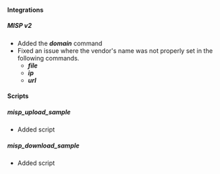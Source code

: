 
#### Integrations
##### MISP v2
- Added the ***domain*** command
- Fixed an issue where the vendor's name was not properly set in the following commands.
  - ***file***
  - ***ip***
  - ***url***

#### Scripts
##### misp_upload_sample
- Added script

##### misp_download_sample
- Added script